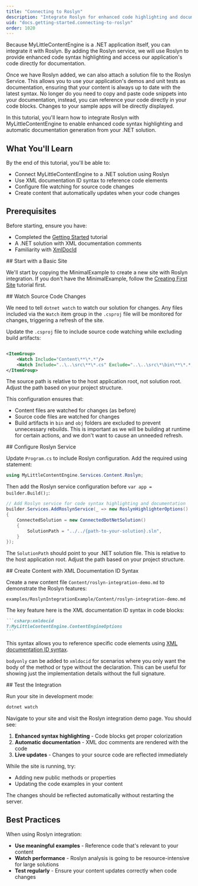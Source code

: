 ```yaml
---
title: "Connecting to Roslyn"
description: "Integrate Roslyn for enhanced code highlighting and documentation in your content site"
uid: "docs.getting-started.connecting-to-roslyn"
order: 1020
---
```


Because MyLittleContentEngine is a .NET application itself, you can integrate it with Roslyn. By adding the Roslyn
service, we will use Roslyn to provide enhanced code syntax highlighting and access our application's code directly
for documentation.

Once we have Roslyn added, we can also attach a solution file to the Roslyn Service. This allows you 
to use your application's demos and unit tests as documentation, ensuring that your content is always up to date 
with the latest syntax. No longer do you need to copy and paste code snippets into your documentation, instead, 
you can reference your code directly in your code blocks. Changes to your sample apps will be directly displayed.

In this tutorial, you'll learn how to integrate Roslyn with MyLittleContentEngine to enable enhanced code syntax
highlighting and automatic documentation generation from your .NET solution.

## What You'll Learn

By the end of this tutorial, you'll be able to:

- Connect MyLittleContentEngine to a .NET solution using Roslyn
- Use XML documentation ID syntax to reference code elements
- Configure file watching for source code changes
- Create content that automatically updates when your code changes

## Prerequisites

Before starting, ensure you have:

- Completed the [Getting Started](xref:docs.getting-started.creating-first-site) tutorial
- A .NET solution with XML documentation comments
- Familiarity with [XmlDocId](xref:docs.reference.xmldocid-format)

<Steps>
<Step stepNumber="1">
## Start with a Basic Site

We'll start by copying the MinimalExample to create a new site with Roslyn integration. If you don't have the
MinimalExample, follow the [Creating First Site](xref:docs.getting-started.creating-first-site) tutorial first.

</Step>

<Step stepNumber="2">
## Watch Source Code Changes

We need to tell `dotnet watch` to watch our solution for changes. Any files included via the `Watch` item group in the
`.csproj` file will be monitored for changes, triggering a refresh of the site.

Update the `.csproj` file to include source code watching while excluding build artifacts:

```xml

<ItemGroup>
    <Watch Include="Content\**\*.*"/>
    <Watch Include="..\..\src\**\*.cs" Exclude="..\..\src\*\bin\**\*.*;..\..\src\*\obj\**\*.*"/>
</ItemGroup>
```

The source path is relative to the host application root, not solution root. Adjust the path based on your project
structure.

This configuration ensures that:

- Content files are watched for changes (as before)
- Source code files are watched for changes
- Build artifacts in `bin` and `obj` folders are excluded to prevent unnecessary rebuilds. This is important as we will
  be building at runtime for certain actions, and we don't want to cause an unneeded refresh.
  </Step>

<Step stepNumber="3">
## Configure Roslyn Service

Update `Program.cs` to include Roslyn configuration. Add the required using statement:

```csharp
using MyLittleContentEngine.Services.Content.Roslyn;
```

Then add the Roslyn service configuration before `var app = builder.Build();`:

```csharp
// Add Roslyn service for code syntax highlighting and documentation
builder.Services.AddRoslynService(_ => new RoslynHighlighterOptions()
{
    ConnectedSolution = new ConnectedDotNetSolution()
    {
        SolutionPath = "../../{path-to-your-solution}.sln",
    }
});
```

The `SolutionPath` should point to your .NET solution file. This is relative to the host application root. Adjust the
path based on your project structure.
</Step>

<Step stepNumber="4">
## Create Content with XML Documentation ID Syntax

Create a new content file `Content/roslyn-integration-demo.md` to demonstrate the Roslyn features:

```markdown:path
examples/RoslynIntegrationExample/Content/roslyn-integration-demo.md
```

The key feature here is the XML documentation ID syntax in code blocks:

``````markdown
```csharp:xmldocid
T:MyLittleContentEngine.ContentEngineOptions
```
``````

This syntax allows you to reference specific code elements using [XML documentation ID syntax](xref:docs.reference.xmldocid-format).


`bodyonly` can be added to `xmldocid` for scenarios where you only want the body of the method or type without the
declaration. This can be useful for showing just the implementation details without the full signature.


</Step>

<Step stepNumber="5">
## Test the Integration

Run your site in development mode:

```bash
dotnet watch
```

Navigate to your site and visit the Roslyn integration demo page. You should see:

1. **Enhanced syntax highlighting** - Code blocks get proper colorization
2. **Automatic documentation** - XML doc comments are rendered with the code
3. **Live updates** - Changes to your source code are reflected immediately

While the site is running, try:

- Adding new public methods or properties
- Updating the code examples in your content

The changes should be reflected automatically without restarting the server.
</Step>
</Steps>

## Best Practices

When using Roslyn integration:

* **Use meaningful examples** - Reference code that's relevant to your content
* **Watch performance** - Roslyn analysis is going to be resource-intensive for large solutions
* **Test regularly** - Ensure your content updates correctly when code changes